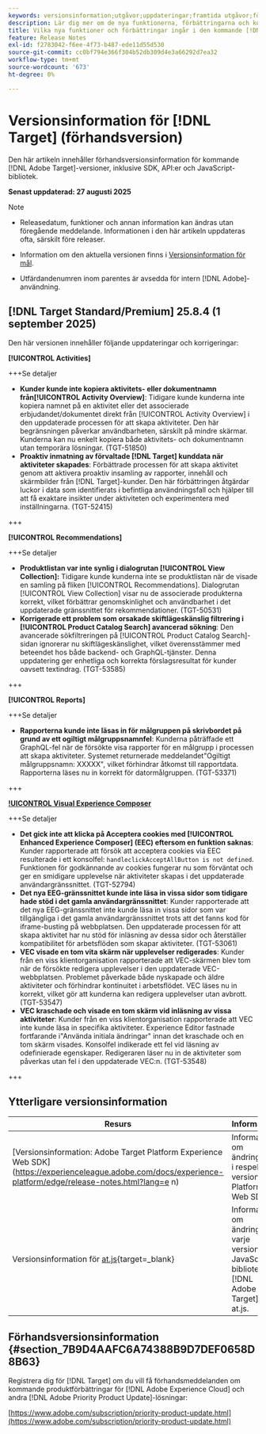 ```yaml
---
keywords: versionsinformation;utgåvor;uppdateringar;framtida utgåvor;förbättringar;nya funktioner;korrigeringar;uppdateringar;prerelease;tidig åtkomst
description: Lär dig mer om de nya funktionerna, förbättringarna och korrigeringarna som ingår i den kommande versionen av  [!DNL Target], inklusive SDK:er, API:er och JavaScript-bibliotek.
title: Vilka nya funktioner och förbättringar ingår i den kommande [!DNL Target] versionen?
feature: Release Notes
exl-id: f2783042-f6ee-4f73-b487-ede11d55d530
source-git-commit: cc0bf794e366f304b52db309d4e3a66292d7ea32
workflow-type: tm+mt
source-wordcount: '673'
ht-degree: 0%

---
```


# Versionsinformation för [!DNL Target] (förhandsversion)

Den här artikeln innehåller förhandsversionsinformation för kommande [!DNL Adobe Target]-versioner, inklusive SDK, API:er och JavaScript-bibliotek.

**Senast uppdaterad: 27 augusti 2025**

>[!NOTE]
>
>* Releasedatum, funktioner och annan information kan ändras utan föregående meddelande. Informationen i den här artikeln uppdateras ofta, särskilt före releaser.
>
>* Information om den aktuella versionen finns i [Versionsinformation för mål](release-notes.md).
>
>* Utfärdandenumren inom parentes är avsedda för intern [!DNL Adobe]-användning.

## [!DNL Target Standard/Premium] 25.8.4 (1 september 2025)

Den här versionen innehåller följande uppdateringar och korrigeringar:

**[!UICONTROL Activities]**

+++Se detaljer
* **Kunder kunde inte kopiera aktivitets- eller dokumentnamn från[!UICONTROL Activity Overview]**: Tidigare kunde kunderna inte kopiera namnet på en aktivitet eller det associerade erbjudandet/dokumentet direkt från [!UICONTROL Activity Overview] i den uppdaterade processen för att skapa aktiviteter. Den här begränsningen påverkar användbarheten, särskilt på mindre skärmar. Kunderna kan nu enkelt kopiera både aktivitets- och dokumentnamn utan temporära lösningar. (TGT-51850)
* **Proaktiv inmatning av förvaltade [!DNL Target] kunddata när aktiviteter skapades**: Förbättrade processen för att skapa aktivitet genom att aktivera proaktiv insamling av rapporter, innehåll och skärmbilder från [!DNL Target]-kunder. Den här förbättringen åtgärdar luckor i data som identifierats i befintliga användningsfall och hjälper till att få exaktare insikter under aktiviteten och experimentera med inställningarna. (TGT-52415)

+++

**[!UICONTROL Recommendations]**

+++Se detaljer
* **Produktlistan var inte synlig i dialogrutan [!UICONTROL View Collection]:** Tidigare kunde kunderna inte se produktlistan när de visade en samling på fliken [!UICONTROL Recommendations]. Dialogrutan [!UICONTROL View Collection] visar nu de associerade produkterna korrekt, vilket förbättrar genomskinlighet och användbarhet i det uppdaterade gränssnittet för rekommendationer. (TGT-50531)
* **Korrigerade ett problem som orsakade skiftlägeskänslig filtrering i [!UICONTROL Product Catalog Search] avancerad sökning**: Den avancerade sökfiltreringen på [!UICONTROL Product Catalog Search]-sidan ignorerar nu skiftlägeskänslighet, vilket överensstämmer med beteendet hos både backend- och GraphQL-tjänster. Denna uppdatering ger enhetliga och korrekta förslagsresultat för kunder oavsett textindrag. (TGT-53585)

+++

**[!UICONTROL Reports]**

+++Se detaljer
* **Rapporterna kunde inte läsas in för målgruppen på skrivbordet på grund av ett ogiltigt målgruppsnamnfel**: Kunderna påträffade ett GraphQL-fel när de försökte visa rapporter för en målgrupp i processen att skapa aktiviteter. Systemet returnerade meddelandet&quot;Ogiltigt målgruppsnamn: XXXXX&quot;, vilket förhindrar åtkomst till rapportdata. Rapporterna läses nu in korrekt för datormålgruppen. (TGT-53371)

+++

**[!UICONTROL Visual Experience Composer](VEC)**

+++Se detaljer
* **Det gick inte att klicka på Acceptera cookies med [!UICONTROL Enhanced Experience Composer] (EEC) eftersom en funktion saknas**: Kunder rapporterade att försök att acceptera cookies via EEC resulterade i ett konsolfel: `handleclickAcceptAllButton is not defined`. Funktionen för godkännande av cookies fungerar nu som förväntat och ger en smidigare upplevelse när aktiviteter skapas i det uppdaterade användargränssnittet. (TGT-52794)
* **Det nya EEG-gränssnittet kunde inte läsa in vissa sidor som tidigare hade stöd i det gamla användargränssnittet**: Kunder rapporterade att det nya EEG-gränssnittet inte kunde läsa in vissa sidor som var tillgängliga i det gamla användargränssnittet trots att det fanns kod för iframe-busting på webbplatsen. Den uppdaterade processen för att skapa aktivitet har nu stöd för inläsning av dessa sidor och återställer kompatibilitet för arbetsflöden som skapar aktiviteter. (TGT-53061)
* **VEC visade en tom vita skärm när upplevelser redigerades**: Kunder från en viss klientorganisation rapporterade att VEC-skärmen blev tom när de försökte redigera upplevelser i den uppdaterade VEC-webbplatsen. Problemet påverkade både nyskapade och äldre aktiviteter och förhindrar kontinuitet i arbetsflödet. VEC läses nu in korrekt, vilket gör att kunderna kan redigera upplevelser utan avbrott. (TGT-53547)
* **VEC kraschade och visade en tom skärm vid inläsning av vissa aktiviteter**: Kunder från en viss klientorganisation rapporterade att VEC inte kunde läsa in specifika aktiviteter. Experience Editor fastnade fortfarande i&quot;Använda initiala ändringar&quot; innan det kraschade och en tom skärm visades. Konsolfel indikerade ett fel vid läsning av odefinierade egenskaper. Redigeraren läser nu in de aktiviteter som påverkas utan fel i den uppdaterade VEC:n. (TGT-53548)

+++

## Ytterligare versionsinformation

| Resurs | Information |
|--- |--- |
| [Versionsinformation: Adobe Target Platform Experience Web SDK]&#x200B;(https://experienceleague.adobe.com/docs/experience-platform/edge/release-notes.html?lang=e n) | Information om ändringarna i respektive version av Platform Web SDK. |
| Versionsinformation för [at.js](https://experienceleague.adobe.com/docs/target-dev/developer/client-side/at-js-implementation/target-atjs-versions.html){target=_blank} | Information om ändringar i varje version av JavaScript-biblioteket [!DNL Adobe Target] at.js. |

## Förhandsversionsinformation {#section_7B9D4AAFC6A74388B9D7DEF0658D8B63}

Registrera dig för [!DNL Target] om du vill få förhandsmeddelanden om kommande produktförbättringar för [!DNL Adobe Experience Cloud] och andra [!DNL Adobe Priority Product Update]-lösningar:

[https://www.adobe.com/subscription/priority-product-update.html](https://www.adobe.com/subscription/priority-product-update.html)
